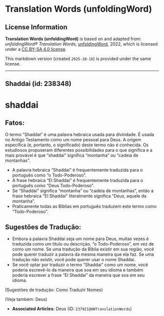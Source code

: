 # Translation Words (unfoldingWord)

## License Information

**Translation Words (unfoldingWord)** is based on and adapted from: _unfoldingWord® Translation Words_, [unfoldingWord](https://unfoldingword.org/utw), 2022, which is licensed under a [CC BY-SA 4.0 license](https://creativecommons.org/licenses/by-sa/4.0/legalcode.en).

This markdown version (created `2025-10-16`) is provided under the same license.



--------------------------------

## Shaddai (id: 238348)

shaddai
=======

Fatos:
------

O termo “Shaddai” é uma palavra hebraica usada para divindade. É usada no Antigo Testamento como um nome pessoal para Deus. A origem específica (e, portanto, o significado) deste termo não é conhecida. Os estudiosos propuseram diferentes possibilidades para o que significa e a mais provável é que “shaddai” significa “montanha” ou “cadeia de montanhas”.

* A palavra hebraica “Shaddai” é frequentemente traduzida para o português como “o Todo\-Poderoso”.
* A frase hebraica “El Shaddai” é frequentemente traduzida para o português como “Deus Todo\-Poderoso”.
* Se “Shaddai” significa “montanha” ou “cadeia de montanhas”, então a frase hebraica "El Shaddai" literalmente significa “Deus, aquele da montanha”.
* Praticamente todas as Bíblias em português traduzem este termo como “Todo\-Poderoso”.

Sugestões de Tradução:
----------------------

* Embora a palavra Shaddai seja um nome para Deus, muitas vezes é traduzida como um título ou descrição, “o Todo\-Poderoso”, em vez de como um nome. Se uma tradução da Bíblia existir em sua região, você pode querer traduzir a palavra da mesma maneira que ela faz. Se uma tradução não existir, você pode querer usar o nome Shaddai.
* Se você optar por traduzir o termo “Shaddai” como um nome, você poderia escrevê\-lo da maneira que soa em seu idioma e também poderia escrever a frase “El Shaddai” da maneira que soa em seu idioma.

(Sugestões de tradução: Como Traduzir Nomes)

(Veja também: Deus)

* **Associated Articles:** Deus (ID: `237921@UWTranslationWords`)

